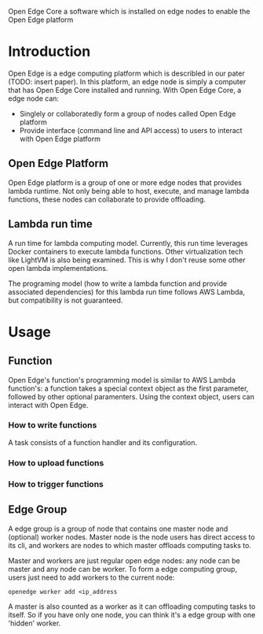 Open Edge Core a software which is installed on edge nodes to enable the Open Edge platform

# Introduction
Open Edge is a edge computing platform which is describled in our pater (TODO: insert paper). In this platform, an edge node is simply a computer that has Open Edge Core installed and running. With Open Edge Core, a edge node can:
- Singlely or collaboratedly form a group of nodes called Open Edge platform
- Provide interface (command line and API access) to users to interact with Open Edge platform

## Open Edge Platform
Open Edge platform is a group of one or more edge nodes that provides lambda runtime. Not only being able to host, execute, and manage lambda functions, these nodes can collaborate to provide offloading.

## Lambda run time
A run time for lambda computing model. Currently, this run time leverages Docker containers to execute lambda functions. Other virtualization tech like LightVM is also being examined. This is why I don't reuse some other open lambda implementations. 

The programing model (how to write a lambda function and provide associated dependencies) for this lambda run time follows AWS Lambda, but compatibility is not guaranteed.

# Usage
## Function
Open Edge's function's programming model is similar to AWS Lambda function's: a function takes a special context object as the first parameter, followed by other optional paramenters. Using the context object, users can interact with Open Edge.

### How to write functions
A task consists of a function handler and its configuration.

### How to upload functions

### How to trigger functions

## Edge Group
A edge group is a group of node that contains one master node and (optional) worker nodes. Master node is the node users has direct access to its cli, and workers are nodes to which master offloads computing tasks to. 

Master and workers are just regular open edge nodes: any node can be master and any node can be worker. To form a edge computing group, users just need to add workers to the current node:

`openedge worker add <ip_address`

A master is also counted as a worker as it can offloading computing tasks to itself. So if you have only one node, you can think it's a edge group with one 'hidden' worker.


